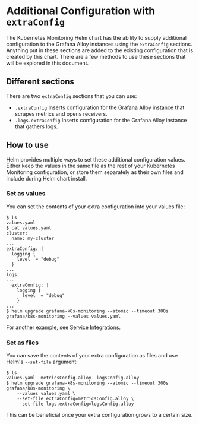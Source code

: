 # Additional Configuration with `extraConfig`

The Kubernetes Monitoring Helm chart has the ability to supply additional configuration to the Grafana Alloy instances
using the `extraConfig` sections. Anything put in these sections are added to the existing configuration that is created
by this chart. There are a few methods to use these sections that will be explored in this document.

## Different sections

There are two `extraConfig` sections that you can use:

* `.extraConfig` Inserts configuration for the Grafana Alloy instance that scrapes metrics and opens receivers.
* `.logs.extraConfig` Inserts configuration for the Grafana Alloy instance that gathers logs.

## How to use

Helm provides multiple ways to set these additional configuration values. Either keep the values in the same file as the
rest of your Kubernetes Monitoring configuration, or store them separately as their own files and include during Helm
chart install.

### Set as values

You can set the contents of your extra configuration into your values file:

```shell
$ ls
values.yaml
$ cat values.yaml
cluster:
  name: my-cluster
...
extraConfig: |
  logging {
    level  = "debug"
  }
...
logs:
...
  extraConfig: |
    logging {
      level  = "debug"
    }
...
$ helm upgrade grafana-k8s-monitoring --atomic --timeout 300s grafana/k8s-monitoring --values values.yaml
```

For another example, see [Service Integrations](../../../examples/service-integrations).

### Set as files

You can save the contents of your extra configuration as files and use Helm's `--set-file` argument:

```shell
$ ls
values.yaml  metricsConfig.alloy  logsConfig.alloy
$ helm upgrade grafana-k8s-monitoring --atomic --timeout 300s grafana/k8s-monitoring \
    --values values.yaml \
    --set-file extraConfig=metricsConfig.alloy \
    --set-file logs.extraConfig=logsConfig.alloy
```

This can be beneficial once your extra configuration grows to a certain size.
